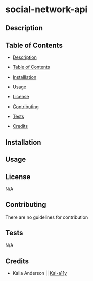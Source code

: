 # social-network-api

## Description


## Table of Contents 

  - [Description](#description)

  - [Table of Contents](#table-of-contents)

  - [Installlation](#installlation)

  - [Usage](#usage)

  - [License](#license)

  - [Contributing](#contributing)

  - [Tests](#tests)

  - [Credits](#credits) 


## Installation



## Usage



## License

  N/A

## Contributing

  There are no guidelines for contribution

## Tests

  N/A

## Credits

  * Kaila Anderson || [Kal-a11y](https://github.com/Kal-a11y)

